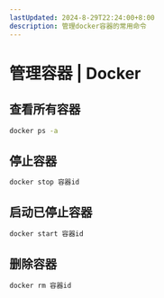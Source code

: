 ```yaml
---
lastUpdated: 2024-8-29T22:24:00+8:00
description: 管理docker容器的常用命令
---
```


# 管理容器 | Docker

## 查看所有容器

```bash
docker ps -a
```

## 停止容器

```bash
docker stop 容器id
```

## 启动已停止容器

```bash
docker start 容器id
```

## 删除容器

```bash
docker rm 容器id
```
